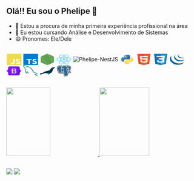 ## Olá!! Eu sou o Phelipe 👋

- 🔭 Estou a procura de minha primeira experiência profissional na área
- 🌱 Eu estou cursando Análise e Desenvolvimento de Sistemas
- 😄 Pronomes: Ele/Dele

<div style="display: inline_block"><br>
  <img align="center" alt="Phelipe-Js" height="30" width="40" src="https://raw.githubusercontent.com/devicons/devicon/master/icons/javascript/javascript-plain.svg">
  <img align="center" alt="Phelipe-Ts" height="30" width="40" src="https://raw.githubusercontent.com/devicons/devicon/master/icons/typescript/typescript-plain.svg">
  <img align="center" alt="Phelipe-Node" height="30" width="40" src="https://raw.githubusercontent.com/devicons/devicon/master/icons/nodejs/nodejs-plain.svg">
  <img align="center" alt="Phelipe-React" height="30" width="40" src="https://raw.githubusercontent.com/devicons/devicon/master/icons/react/react-original.svg">
  <img align="center" alt="Phelipe-NestJS" height="30" width="40" src="https://raw.githubusercontent.com/nestjs/nest/master/logo/logo.svg">
  <img align="center" alt="Phelipe-Python" height="30" width="40" src="https://raw.githubusercontent.com/devicons/devicon/master/icons/python/python-original.svg">
  <img align="center" alt="Phelipe-HTML" height="30" width="40" src="https://raw.githubusercontent.com/devicons/devicon/master/icons/html5/html5-original.svg">
  <img align="center" alt="Phelipe-CSS" height="30" width="40" src="https://raw.githubusercontent.com/devicons/devicon/master/icons/css3/css3-original.svg">
  <img align="center" alt="Phelipe-JQuery" height="30" width="40" src="https://raw.githubusercontent.com/devicons/devicon/master/icons/jquery/jquery-original.svg">
  <img align="center" alt="Phelipe-Bootstrap" height="30" width="40" src="https://raw.githubusercontent.com/devicons/devicon/master/icons/bootstrap/bootstrap-original.svg">
  <img align="center" alt="Phelipe-MySQL" height="30" width="40" src="https://raw.githubusercontent.com/devicons/devicon/master/icons/mysql/mysql-original.svg">
  <img align="center" alt="Phelipe-MariaDB" height="30" width="40" src="https://raw.githubusercontent.com/devicons/devicon/master/icons/mariadb/mariadb-original.svg">
  <img align="center" alt="Phelipe-Postgree" height="30" width="40" src="https://raw.githubusercontent.com/devicons/devicon/master/icons/postgresql/postgresql-original.svg">
</div>

##

<div>
  <a href="https://github.com/phelipe7982">
  <img width="48%" height="180em" src="https://github-readme-stats.vercel.app/api/?username=phelipe7982&show_icons=true&theme=dracula&include_all_commits=true&count_private=true"/>
  <img width="51%" height="180em" src="https://github-readme-stats.vercel.app/api/top-langs/?username=phelipe7982&layout=compact&langs_count=16&theme=dracula"/>
</div>

##

<div> 
  <a href="https://www.instagram.com/021_phelps/" target="_blank"><img src="https://img.shields.io/badge/-Instagram-%23E4405F?style=for-the-badge&logo=instagram&logoColor=white" target="_blank"></a>
  <a href="https://www.linkedin.com/in/phelipe-c%C3%A2ndido-alves-718a6a322/" target="_blank"><img src="https://img.shields.io/badge/-LinkedIn-%230077B5?style=for-the-badge&logo=linkedin&logoColor=white" target="_blank"></a> 
</div>
